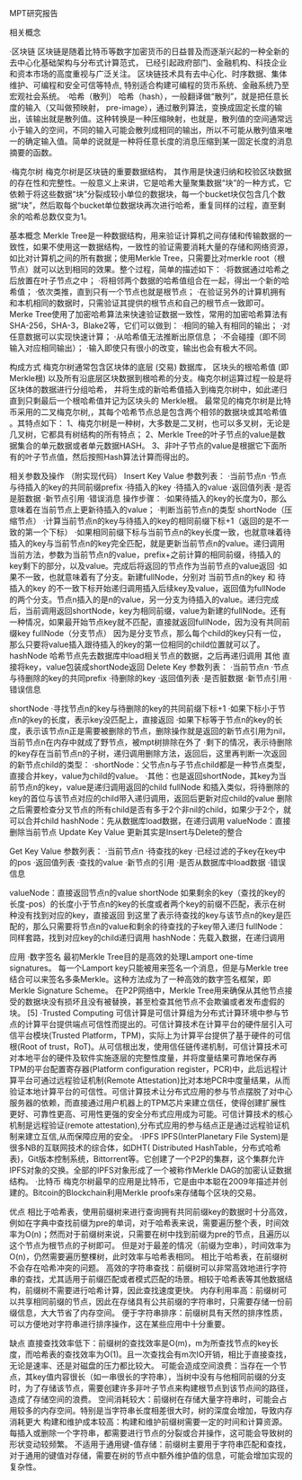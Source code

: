 MPT研究报告

相关概念

·区块链
区块链是随着比特币等数字加密货币的日益普及而逐渐兴起的一种全新的去中心化基础架构与分布式计算范式， 已经引起政府部门、金融机构、科技企业和资本市场的高度重视与广泛关注。 区块链技术具有去中心化、时序数据、集体维护、可编程和安全可信等特点, 特别适合构建可编程的货币系统、金融系统乃至宏观社会系统。 
·哈希（散列）
哈希（hash），一般翻译做“散列”，就是把任意长度的输入（又叫做预映射， pre-image），通过散列算法，变换成固定长度的输出，该输出就是散列值。这种转换是一种压缩映射，也就是，散列值的空间通常远小于输入的空间，不同的输入可能会散列成相同的输出，所以不可能从散列值来唯一的确定输入值。简单的说就是一种将任意长度的消息压缩到某一固定长度的消息摘要的函数。

·梅克尔树
梅克尔树是区块链的重要数据结构， 其作用是快速归纳和校验区块数据的存在性和完整性。一般意义上来讲，它是哈希大量聚集数据“块”的一种方式，它依赖于将这些数据“块”分裂成较小单位的数据块，每一个bucket块仅包含几个数据“块”，然后取每个bucket单位数据块再次进行哈希，重复同样的过程，直至剩余的哈希总数仅变为1。

基本概念
Merkle Tree是一种数据结构，用来验证计算机之间存储和传输数据的一致性，如果不使用这一数据结构，一致性的验证需要消耗大量的存储和网络资源，如比对计算机之间的所有数据；使用Merkle Tree，只需要比对merkle root（根节点）就可以达到相同的效果。整个过程，简单的描述如下：
·将数据通过哈希之后放置在叶子节点之中；
·将相邻两个数据的哈希值组合在一起，得出一个新的哈希值；
·依次类推，直到只有一个节点也就是根节点；
·在验证另外的计算机拥有和本机相同的数据时，只需验证其提供的根节点和自己的根节点一致即可。
Merke Tree使用了加密哈希算法来快速验证数据一致性，常用的加密哈希算法有SHA-256，SHA-3，Blake2等，它们可以做到：
·相同的输入有相同的输出；
·对任意数据可以实现快速计算；
·从哈希值无法推断出原信息；
·不会碰撞（即不同输入对应相同输出）；
·输入即使只有很小的改变，输出也会有极大不同。

构成方式
梅克尔树通常包含区块体的底层 (交易) 数据库， 区块头的根哈希值 (即Merkle根) 以及所有沿底层区块数据到根哈希的分支。梅克尔树运算过程一般是将区块体的数据进行分组哈希， 并将生成的新哈希值插入到梅克尔树中，如此递归直到只剩最后一个根哈希值并记为区块头的 Merkle根。 最常见的梅克尔树是比特币采用的二叉梅克尔树,，其每个哈希节点总是包含两个相邻的数据块或其哈希值  。其特点如下：
1、梅克尔树是一种树，大多数是二叉树，也可以多叉树，无论是几叉树，它都具有树结构的所有特点；
2、Merkle Tree的叶子节点的value是数据集合的单元数据或者单元数据HASH。
3、非叶子节点的value是根据它下面所有的叶子节点值，然后按照Hash算法计算而得出的。

相关参数及操作
（附实现代码）
Insert Key Value
参数列表：
·当前节点n
·节点与待插入的key的共同前缀prefix
·待插入的key
·待插入的value
·返回值列表
·是否是脏数据
·新节点引用
·错误消息
操作步骤：
·如果待插入的key的长度为0，那么意味着在当前节点上更新待插入的value；
·判断当前节点n的类型
shortNode（压缩节点）
·计算当前节点n的key与待插入的key的相同前缀下标+1（返回的是不一致的第一个下标）
·如果相同前缀下标与当前节点n的key长度一致，也就意味着待插入的key与当前节点n的key完全匹配，就是更新当前节点n的value。递归调用当前方法，参数为当前节点n的value，prefix+之前计算的相同前缀，待插入的key剩下的部分，以及value。完成后将返回的节点作为当前节点的value返回
·如果不一致，也就意味着有了分支。新建fullNode，分别对 当前节点n的key 和 待插入的key 的不一致下标开始递归调用插入后续key及value，返回值为fullNode的两个分支。节点n插入的是n的value，另一分支为待插入的value。递归完成后，当前调用返回shortNode，key为相同前缀，value为新建的fullNode。还有一种情况，如果最开始节点key就不匹配，直接就返回fullNode，因为没有共同前缀key
fullNode（分支节点）
因为是分支节点，那么每个child的key只有一位，那么只要将value插入跟待插入的key的第一位相同的child位置就可以了。
hashNode
哈希节点先去数据库中load相关节点的数据，之后再递归调用
其他
直接将key，value包装成shortNode返回
Delete Key
参数列表：
·当前节点n
·节点与待删除的key的共同prefix
·待删除的key
·返回值列表
·是否脏数据
·新节点引用
·错误信息

shortNode
·寻找节点n的key与待删除的key的共同前缀下标+1
·如果下标小于节点n的key的长度，表示key没匹配上，直接返回
·如果下标等于节点n的key的长度，表示该节点n正是需要被删除的节点，删除操作就是返回的新节点引用为nil，当前节点n在内存中就成了野节点，被mpt树排除在外了
·剩下的情况，表示待删除的key存在当前节点n的子树，递归调用删除方法，返回后，这里再判断一次返回的新节点child的类型：
·shortNode：父节点n与子节点child都是一种节点类型，直接合并key，value为child的value。
·其他：也是返回shortNode，其key为当前节点n的key，value是递归调用返回的child
fullNode
和插入类似，将待删除的key的首位与该节点对应的child带入递归调用，返回后更新对应child的value
删除之后需要检查分叉节点的所有child是否有多于2个非nil的child，如果少于2个，就可以合并child
hashNode：先从数据库load数据，在递归调用
valueNode：直接删除当前节点
Update Key Value
更新其实是Insert与Delete的整合

Get Key Value
参数列表：
·当前节点n
·待查找的key
·已经过滤的子key在key中的pos
·返回值列表
·查找的value
·新节点的引用
·是否从数据库中load数据
·错误信息

valueNode：直接返回节点n的value
shortNode
如果剩余的key（查找的key的长度-pos）的长度小于节点n的key的长度或者两个key的前缀不匹配，表示在树种没有找到对应的key，直接返回
到这里了表示待查找的key与该节点n的key是匹配的，那么只需要将节点n的value和剩余的待查找的子key带入递归
fullNode：同样套路，找到对应key的child递归调用
hashNode：先载入数据，在递归调用

应用
·数字签名
最初Merkle Tree目的是高效的处理Lamport one-time signatures。 每一个Lamport key只能被用来签名一个消息，但是与Merkle tree结合可以来签名多条Merkle。这种方法成为了一种高效的数字签名框架，即Merkle Signature Scheme。
在P2P网络中，Merkle Tree用来确保从其他节点接受的数据块没有损坏且没有被替换，甚至检查其他节点不会欺骗或者发布虚假的块。 [5]
·Trusted Computing
可信计算是可信计算组为分布式计算环境中参与节点的计算平台提供端点可信性而提出的。可信计算技术在计算平台的硬件层引入可信平台模块(Trusted Platform，TPM)，实际上为计算平台提供了基于硬件的可信根(Root of trust，RoT)。从可信根出发，使用信任链传递机制，可信计算技术可对本地平台的硬件及软件实施逐层的完整性度量，并将度量结果可靠地保存再TPM的平台配置寄存器(Platform configuration register，PCR)中，此后远程计算平台可通过远程验证机制(Remote Attestation)比对本地PCR中度量结果，从而验证本地计算平台的可信性。可信计算技术让分布式应用的参与节点摆脱了对中心服务器的依赖，而直接通过用户机器上的TPM芯片来建立信任，使得创建扩展性更好、可靠性更高、可用性更强的安全分布式应用成为可能。可信计算技术的核心机制是远程验证(remote attestation),分布式应用的参与结点正是通过远程验证机制来建立互信,从而保障应用的安全。 
·IPFS
IPFS(InterPlanetary File System)是很多NB的互联网技术的综合体，如DHT( Distributed HashTable，分布式哈希表)，Git版本控制系统，Bittorrent等。它创建了一个P2P的集群，这个集群允许IPFS对象的交换。全部的IPFS对象形成了一个被称作Merkle DAG的加密认证数据结构。
·比特币
梅克尔树最早的应用是比特币，它是由中本聪在2009年描述并创建的。Bitcoin的Blockchain利用Merkle proofs来存储每个区块的交易。

优点
相比于哈希表，使用前缀树来进行查询拥有共同前缀key的数据时十分高效，例如在字典中查找前缀为pre的单词，对于哈希表来说，需要遍历整个表，时间效率为O(n)；然而对于前缀树来说，只需要在树中找到前缀为pre的节点，且遍历以这个节点为根节点的子树即可。
但是对于最差的情况（前缀为空串），时间效率为O(n)，仍然需要遍历整棵树，此时效率与哈希表相同。
相比于哈希表，在前缀树不会存在哈希冲突的问题。
高效的字符串查找：前缀树可以非常高效地进行字符串的查找，尤其适用于前缀匹配或者模式匹配的场景。相较于哈希表等其他数据结构，前缀树不需要进行哈希计算，因此查找速度更快。
内存利用率高：前缀树可以共享相同前缀的节点，因此在存储具有公共前缀的字符串时，只需要存储一份前缀信息，大大节省了内存空间。
便于字符串排序：前缀树具有天然的排序性质，可以方便地对字符串进行排序操作，这在某些应用中十分重要。

缺点
直接查找效率低下：前缀树的查找效率是O(m)，m为所查找节点的key长度，而哈希表的查找效率为O(1)。且一次查找会有m次IO开销，相比于直接查找，无论是速率、还是对磁盘的压力都比较大。
可能会造成空间浪费：当存在一个节点，其key值内容很长（如一串很长的字符串），当树中没有与他相同前缀的分支时，为了存储该节点，需要创建许多非叶子节点来构建根节点到该节点间的路径，造成了存储空间的浪费。
空间消耗较大：前缀树在存储大量字符串时，可能会占用较多的内存空间。特别是当字符串长度相差很大时，树的深度会增加，导致内存消耗更大
构建和维护成本较高：构建和维护前缀树需要一定的时间和计算资源。每插入或删除一个字符串，都需要进行节点的分裂或合并操作，这可能会导致树的形状变动较频繁。
不适用于通用键-值存储：前缀树主要用于字符串匹配和查找，对于通用的键值对存储，需要在树的节点中额外维护值的信息，可能会增加实现的复杂性。
